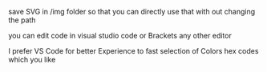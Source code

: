 save SVG in /img folder so that you can directly use that with out changing the path

you can edit code in visual studio code or Brackets any other editor

I prefer VS Code for better Experience to fast selection of Colors hex codes which you like 
